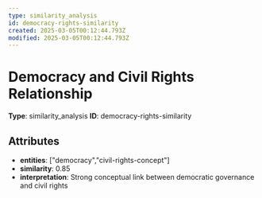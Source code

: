 ```yaml
---
type: similarity_analysis
id: democracy-rights-similarity
created: 2025-03-05T00:12:44.793Z
modified: 2025-03-05T00:12:44.793Z
---
```


# Democracy and Civil Rights Relationship

**Type**: similarity_analysis
**ID**: democracy-rights-similarity

## Attributes

- **entities**: ["democracy","civil-rights-concept"]
- **similarity**: 0.85
- **interpretation**: Strong conceptual link between democratic governance and civil rights

